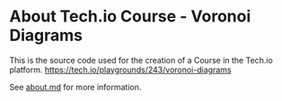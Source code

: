 # About Tech.io Course - Voronoi Diagrams

This is the source code used for the creation of a Course in the Tech.io platform.
https://tech.io/playgrounds/243/voronoi-diagrams

See [about.md](about.md) for more information.